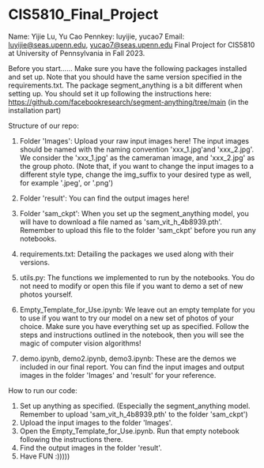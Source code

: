 # CIS5810_Final_Project
Name: Yijie Lu, Yu Cao
Pennkey: luyijie, yucao7
Email: luyijie@seas.upenn.edu, yucao7@seas.upenn.edu
Final Project for CIS5810 at University of Pennsylvania in Fall 2023.

Before you start......
Make sure you have the following packages installed and set up. Note that you should have the same version specified in the requirements.txt.
The package segment_anything is a bit different when setting up. You should set it up following the instructions here: https://github.com/facebookresearch/segment-anything/tree/main (in the installation part)


Structure of our repo:
1. Folder 'Images': Upload your raw input images here! The input images should be named with the naming convention 'xxx_1.jpg'and 'xxx_2.jpg'. We consider the 'xxx_1.jpg' as the cameraman image, and 'xxx_2.jpg' as the group photo. (Note that, if you want to change the input images to a different style type, change the img_suffix to your desired type as well, for example '.jpeg', or '.png')

2. Folder 'result': You can find the output images here!

3. Folder 'sam_ckpt': When you set up the segment_anything model, you will have to download a file named as 'sam_vit_h_4b8939.pth'. Remember to upload this file to the folder 'sam_ckpt' before you run any notebooks. 

4. requirements.txt: Detailing the packages we used along with their versions.

5. utils.py: The functions we implemented to run by the notebooks. You do not need to modify or open this file if you want to demo a set of new photos yourself.

6. Empty_Template_for_Use.ipynb: We leave out an empty template for you to use if you want to try our model on a new set of photos of your choice. Make sure you have everything set up as specified. Follow the steps and instructions outlined in the notebook, then you will see the magic of computer vision algorithms!

7. demo.ipynb, demo2.ipynb, demo3.ipynb: These are the demos we included in our final report. You can find the input images and output images in the folder 'Images' and 'result' for your reference. 


How to run our code:
1. Set up anything as specified. (Especially the segment_anything model. Remember to upload 'sam_vit_h_4b8939.pth' to the folder 'sam_ckpt')
2. Upload the input images to the folder 'Images'.
3. Open the Empty_Template_for_Use.ipynb. Run that empty notebook following the instructions there. 
4. Find the output images in the folder 'result'.
5. Have FUN :)))))

